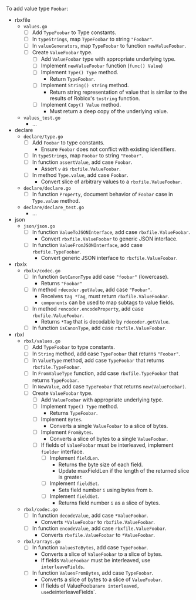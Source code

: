 To add value type `Foobar`:

- rbxfile
	- `values.go`
		- [ ] Add `TypeFoobar` to Type constants.
		- [ ] In `typeStrings`, map `TypeFoobar` to string `"Foobar"`.
		- [ ] In `valueGenerators`, map `TypeFoobar` to function
		  `newValueFoobar`.
		- [ ] Create `ValueFoobar` type.
			- [ ] Add `ValueFoobar` type with appropriate underlying type.
			- [ ] Implement `newValueFoobar` function (`func() Value`)
			- [ ] Implement `Type() Type` method.
				- Return `TypeFoobar`.
			- [ ] Implement `String() string` method.
				- Return string representation of value that is similar to the
				  results of Roblox's `tostring` function.
			- [ ] Implement `Copy() Value` method.
				- Must return a deep copy of the underlying value.
	- `values_test.go`
		- ...
- declare
	- `declare/type.go`
		- [ ] Add `Foobar` to type constants.
			- Ensure `Foobar` does not conflict with existing identifiers.
		- [ ] In `typeStrings`, map `Foobar` to string `"Foobar"`.
		- [ ] In function `assertValue`, add case `Foobar`.
			- Assert `v` as `rbxfile.ValueFoobar`.
		- [ ] In method `Type.value`, add case `Foobar`.
			- Convert slice of arbitrary values to a `rbxfile.ValueFoobar`.
	- `declare/declare.go`
		- [ ] In function `Property`, document behavior of `Foobar` case in
		  `Type.value` method.
	- `declare/declare_test.go`
		- ...
- json
	- `json/json.go`
		- [ ] In function `ValueToJSONInterface`, add case
		  `rbxfile.ValueFoobar`.
			- Convert `rbxfile.ValueFoobar` to generic JSON interface.
		- [ ] In function `ValueFromJSONInterface`, add case
		  `rbxfile.TypeFoobar`.
			- Convert generic JSON interface to `rbxfile.ValueFoobar`.
- rbxlx
	- `rbxlx/codec.go`
		- [ ] In function `GetCanonType` add case `"foobar"` (lowercase).
			- Returns `"Foobar"`
		- [ ] In method `rdecoder.getValue`, add case `"Foobar"`.
			- Receives `tag *Tag`, must return `rbxfile.ValueFoobar`.
			- `components` can be used to map subtags to value fields.
		- [ ] In method `rencoder.encodeProperty`, add case
		  `rbxfile.ValueFoobar`.
		  	- Returns `*Tag` that is decodable by `rdecoder.getValue`.
		 - [ ] In function `isCanonType`, add case `rbxfile.ValueFoobar`.
- rbxl
	- `rbxl/values.go`
		- [ ] Add `TypeFoobar` to type constants.
		- [ ] In `String` method, add case `TypeFoobar` that returns `"Foobar"`.
		- [ ] In `ValueType` method, add case `TypeFoobar` that returns
		  `rbxfile.TypeFoobar`.
		- [ ] In `FromValueType` function, add case `rbxfile.TypeFoobar` that
		  returns `TypeFoobar`.
		- [ ] In `NewValue`, add case `TypeFoobar` that returns
		  `new(ValueFoobar)`.
		- [ ] Create `ValueFoobar` type.
			- [ ] Add `ValueFoobar` with appropriate underlying type.
			- [ ] Implement `Type() Type` method.
				- Returns `TypeFoobar`.
			- [ ] Implement `Bytes`.
				- Converts a single `ValueFoobar` to a slice of bytes.
			- [ ] Implement `FromBytes`.
				- Converts a slice of bytes to a single `ValueFoobar`.
			- [ ] If fields of `ValueFoobar` must be interleaved, implement
			  `fielder` interface.
				- [ ] Implement `fieldLen`.
					- Returns the byte size of each field.
					- Update maxFieldLen if the length of the returned slice is
					  greater.
				- [ ] Implement `fieldSet`.
					- Sets field number `i` using bytes from `b`.
				- [ ] Implement `fieldGet`.
					- Returns field number `i` as a slice of bytes.
	- `rbxl/codec.go`
		- [ ] In function `decodeValue`, add case `*ValueFoobar`.
			- Converts `*ValueFoobar` to `rbxfile.ValueFoobar`.
		- [ ] In function `encodeValue`, add case `rbxfile.ValueFoobar`.
			- Converts `rbxfile.ValueFoobar` to `*ValueFoobar`.
	- `rbxl/arrays.go`
		- [ ] In function `ValuesToBytes`, add case `TypeFoobar`.
			- Converts a slice of `ValueFoobar` to a slice of bytes.
			- If fields `ValueFoobar` must be interleaved, use
			  `interleaveFields`.
		- [ ] In function `ValuesFromBytes`, add case `TypeFoobar`.
			- Converts a slice of bytes to a slice of `ValueFoobar`.
			- If fields of ValueFoobar` are interleaved, use
			  `deinterleaveFields`.
